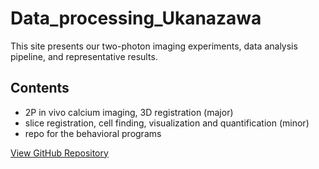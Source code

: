 # Data_processing_Ukanazawa

This site presents our two-photon imaging experiments, data analysis pipeline, and representative results.

## Contents

- 2P in vivo calcium imaging, 3D registration (major)
- slice registration, cell finding, visualization and quantification (minor)
- repo for the behavioral programs

[View GitHub Repository](https://qingruiliu.github.io/data_processing_Ukanazawa/)
